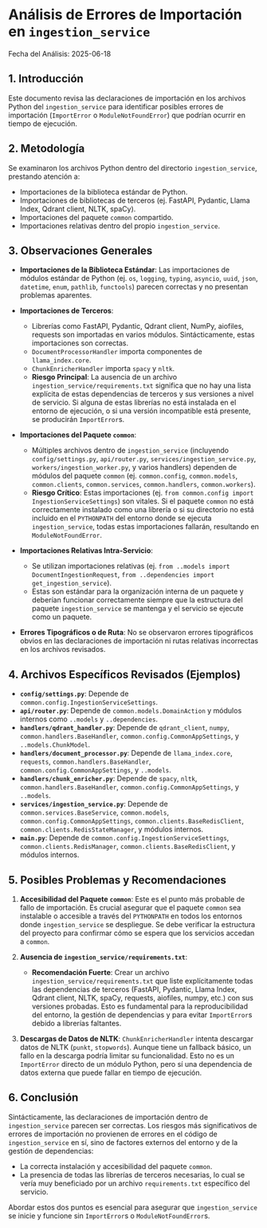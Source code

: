 # Análisis de Errores de Importación en `ingestion_service`

Fecha del Análisis: 2025-06-18

## 1. Introducción

Este documento revisa las declaraciones de importación en los archivos Python del `ingestion_service` para identificar posibles errores de importación (`ImportError` o `ModuleNotFoundError`) que podrían ocurrir en tiempo de ejecución.

## 2. Metodología

Se examinaron los archivos Python dentro del directorio `ingestion_service`, prestando atención a:
- Importaciones de la biblioteca estándar de Python.
- Importaciones de bibliotecas de terceros (ej. FastAPI, Pydantic, Llama Index, Qdrant client, NLTK, spaCy).
- Importaciones del paquete `common` compartido.
- Importaciones relativas dentro del propio `ingestion_service`.

## 3. Observaciones Generales

- **Importaciones de la Biblioteca Estándar**: Las importaciones de módulos estándar de Python (ej. `os`, `logging`, `typing`, `asyncio`, `uuid`, `json`, `datetime`, `enum`, `pathlib`, `functools`) parecen correctas y no presentan problemas aparentes.

- **Importaciones de Terceros**: 
    - Librerías como FastAPI, Pydantic, Qdrant client, NumPy, aiofiles, requests son importadas en varios módulos. Sintácticamente, estas importaciones son correctas.
    - `DocumentProcessorHandler` importa componentes de `llama_index.core`.
    - `ChunkEnricherHandler` importa `spacy` y `nltk`.
    - **Riesgo Principal**: La ausencia de un archivo `ingestion_service/requirements.txt` significa que no hay una lista explícita de estas dependencias de terceros y sus versiones a nivel de servicio. Si alguna de estas librerías no está instalada en el entorno de ejecución, o si una versión incompatible está presente, se producirán `ImportError`s.

- **Importaciones del Paquete `common`**:
    - Múltiples archivos dentro de `ingestion_service` (incluyendo `config/settings.py`, `api/router.py`, `services/ingestion_service.py`, `workers/ingestion_worker.py`, y varios handlers) dependen de módulos del paquete `common` (ej. `common.config`, `common.models`, `common.clients`, `common.services`, `common.handlers`, `common.workers`).
    - **Riesgo Crítico**: Estas importaciones (ej. `from common.config import IngestionServiceSettings`) son vitales. Si el paquete `common` no está correctamente instalado como una librería o si su directorio no está incluido en el `PYTHONPATH` del entorno donde se ejecuta `ingestion_service`, todas estas importaciones fallarán, resultando en `ModuleNotFoundError`.

- **Importaciones Relativas Intra-Servicio**:
    - Se utilizan importaciones relativas (ej. `from ..models import DocumentIngestionRequest`, `from ..dependencies import get_ingestion_service`).
    - Estas son estándar para la organización interna de un paquete y deberían funcionar correctamente siempre que la estructura del paquete `ingestion_service` se mantenga y el servicio se ejecute como un paquete.

- **Errores Tipográficos o de Ruta**: No se observaron errores tipográficos obvios en las declaraciones de importación ni rutas relativas incorrectas en los archivos revisados.

## 4. Archivos Específicos Revisados (Ejemplos)

- **`config/settings.py`**: Depende de `common.config.IngestionServiceSettings`.
- **`api/router.py`**: Depende de `common.models.DomainAction` y módulos internos como `..models` y `..dependencies`.
- **`handlers/qdrant_handler.py`**: Depende de `qdrant_client`, `numpy`, `common.handlers.BaseHandler`, `common.config.CommonAppSettings`, y `..models.ChunkModel`.
- **`handlers/document_processor.py`**: Depende de `llama_index.core`, `requests`, `common.handlers.BaseHandler`, `common.config.CommonAppSettings`, y `..models`.
- **`handlers/chunk_enricher.py`**: Depende de `spacy`, `nltk`, `common.handlers.BaseHandler`, `common.config.CommonAppSettings`, y `..models`.
- **`services/ingestion_service.py`**: Depende de `common.services.BaseService`, `common.models`, `common.config.CommonAppSettings`, `common.clients.BaseRedisClient`, `common.clients.RedisStateManager`, y módulos internos.
- **`main.py`**: Depende de `common.config.IngestionServiceSettings`, `common.clients.RedisManager`, `common.clients.BaseRedisClient`, y módulos internos.

## 5. Posibles Problemas y Recomendaciones

1.  **Accesibilidad del Paquete `common`**: Este es el punto más probable de fallo de importación. Es crucial asegurar que el paquete `common` sea instalable o accesible a través del `PYTHONPATH` en todos los entornos donde `ingestion_service` se despliegue. Se debe verificar la estructura del proyecto para confirmar cómo se espera que los servicios accedan a `common`.

2.  **Ausencia de `ingestion_service/requirements.txt`**:
    - **Recomendación Fuerte**: Crear un archivo `ingestion_service/requirements.txt` que liste explícitamente todas las dependencias de terceros (FastAPI, Pydantic, Llama Index, Qdrant client, NLTK, spaCy, requests, aiofiles, numpy, etc.) con sus versiones probadas. Esto es fundamental para la reproducibilidad del entorno, la gestión de dependencias y para evitar `ImportError`s debido a librerías faltantes.

3.  **Descargas de Datos de NLTK**: `ChunkEnricherHandler` intenta descargar datos de NLTK (`punkt`, `stopwords`). Aunque tiene un fallback básico, un fallo en la descarga podría limitar su funcionalidad. Esto no es un `ImportError` directo de un módulo Python, pero sí una dependencia de datos externa que puede fallar en tiempo de ejecución.

## 6. Conclusión

Sintácticamente, las declaraciones de importación dentro de `ingestion_service` parecen ser correctas. Los riesgos más significativos de errores de importación no provienen de errores en el código de `ingestion_service` en sí, sino de factores externos del entorno y de la gestión de dependencias:

- La correcta instalación y accesibilidad del paquete `common`.
- La presencia de todas las librerías de terceros necesarias, lo cual se vería muy beneficiado por un archivo `requirements.txt` específico del servicio.

Abordar estos dos puntos es esencial para asegurar que `ingestion_service` se inicie y funcione sin `ImportError`s o `ModuleNotFoundError`s.
